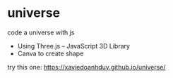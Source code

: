# universe
code a universe with js

+ Using Three.js – JavaScript 3D Library
+ Canva to create shape

try this one: https://xaviedoanhduy.github.io/universe/
